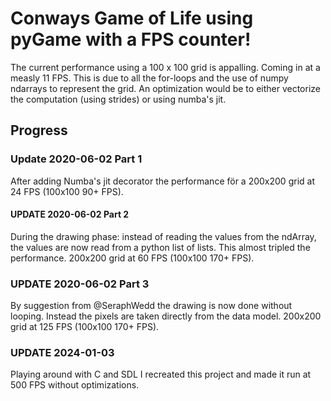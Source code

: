 # Conways Game of Life using pyGame with a FPS counter!


The current performance using a 100 x 100 grid is appalling. Coming in at a measly 11 FPS. This is due to all the for-loops and the use of numpy ndarrays to represent the grid.
An optimization would be to either vectorize the computation (using strides) or using numba's jit.


## Progress

### Update 2020-06-02 Part 1
After adding Numba's jit decorator the performance för a 200x200 grid at 24 FPS (100x100 90+ FPS).

#### UPDATE 2020-06-02 Part 2
During the drawing phase: instead of reading the values from the ndArray, the values are now read from a python list of lists. This almost tripled the performance. 200x200 grid at 60 FPS (100x100 170+ FPS).

### UPDATE 2020-06-02 Part 3
By suggestion from @SeraphWedd the drawing is now done without looping. Instead the pixels are taken directly from the data model. 200x200 grid at 125 FPS (100x100 170+ FPS).

### UPDATE 2024-01-03
Playing around with C and SDL I recreated this project and made it run at 500 FPS without optimizations.
